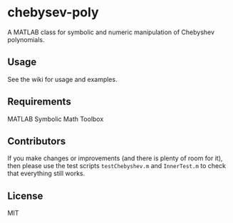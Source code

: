# chebysev-poly
A MATLAB class for symbolic and numeric manipulation of Chebyshev polynomials.

## Usage
See the wiki for usage and examples.

## Requirements
MATLAB Symbolic Math Toolbox

## Contributors
If you make changes or improvements (and there is plenty of room for it), then please use the test scripts ```testChebyshev.m``` and ```InnerTest.m``` to check that everything still works. 

## License
MIT
